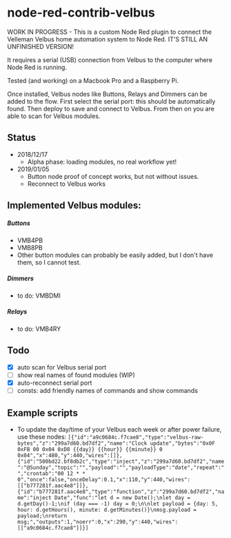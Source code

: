 # node-red-contrib-velbus

WORK IN PROGRESS - This is a custom Node Red plugin to connect the Velleman 
Velbus home automation system to Node Red. IT'S STILL AN UNFINISHED VERSION!

It requires a serial (USB) connection from Velbus to the computer where
Node Red is running. 

Tested (and working) on a Macbook Pro and a Raspberry Pi.

Once installed, Velbus nodes like Buttons, Relays and Dimmers can be added to the flow.
First select the serial port: this should be automatically found.
Then deploy to save and connect to Velbus.
From then on you are able to scan for Velbus modules. 


## Status

- 2018/12/17 
	- Alpha phase: loading modules, no real workflow yet!
- 2019/01/05 
	- Button node proof of concept works, but not without issues.
	- Reconnect to Velbus works

## Implemented Velbus modules:

##### Buttons
- VMB4PB
- VMB8PB
- Other button modules can probably be easily added, but I don't have them, so I cannot test.

##### Dimmers
- to do: VMBDMI

##### Relays
- to do: VMB4RY

## Todo

- ☒ auto scan for Velbus serial port
- ☐ show real names of found modules (WIP)
- ☒ auto-reconnect serial port
- ☐ consts: add friendly names of commands and show commands

## Example scripts

- To update the day/time of your Velbus each week or after power failure, use these nodes:
``[{"id":"a9c0684c.f7cae8","type":"velbus-raw-bytes","z":"299a7d60.bd7df2","name":"Clock update","bytes":"0x0F 0xFB 00 0x04 0xD8 {{day}} {{hour}} {{minute}} 0 0x04","x":480,"y":440,"wires":[]},{"id":"500bd22.bf8db2c","type":"inject","z":"299a7d60.bd7df2","name":"@Sunday","topic":"","payload":"","payloadType":"date","repeat":"","crontab":"00 12 * * 0","once":false,"onceDelay":0.1,"x":110,"y":440,"wires":[["b777281f.aac4e8"]]},{"id":"b777281f.aac4e8","type":"function","z":"299a7d60.bd7df2","name":"inject Date","func":"let d = new Date();\nlet day = d.getDay()-1;\nif (day === -1) day = 0;\n\nlet payload = {day: 5, hour: d.getHours(), minute: d.getMinutes()}\nmsg.payload = payload;\nreturn msg;","outputs":1,"noerr":0,"x":290,"y":440,"wires":[["a9c0684c.f7cae8"]]}]``
